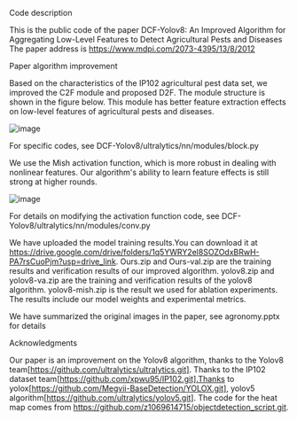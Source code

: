Code description

This is the public code of the paper DCF-Yolov8: An Improved Algorithm for Aggregating Low-Level Features to Detect Agricultural Pests and Diseases
The paper address is https://www.mdpi.com/2073-4395/13/8/2012

Paper algorithm improvement

Based on the characteristics of the IP102 agricultural pest data set, we improved the C2F module and proposed D2F. The module structure is shown in the figure below. This module has better feature extraction effects on low-level features of agricultural pests and diseases.

![image](https://github.com/SprBoot/DCF-Yolov8/assets/44434637/3a6d71b0-f138-489e-ba65-fbdfa7495a04)

For specific codes, see DCF-Yolov8/ultralytics/nn/modules/block.py

We use the Mish activation function, which is more robust in dealing with nonlinear features. Our algorithm's ability to learn feature effects is still strong at higher rounds.

![image](https://github.com/SprBoot/DCF-Yolov8/assets/44434637/b97c0cf5-ccda-47ef-b218-d8537e7f3bec)

For details on modifying the activation function code, see DCF-Yolov8/ultralytics/nn/modules/conv.py

We have uploaded the model training results.You can download it at https://drive.google.com/drive/folders/1q5YWRY2el8SOZOdxBRwH-PA7rsCuoPjm?usp=drive_link. Ours.zip and Ours-val.zip are the training results and verification results of our improved algorithm. yolov8.zip and yolov8-va.zip are the training and verification results of the yolov8 algorithm. yolov8-mish.zip is the result we used for ablation experiments. The results include our model weights and experimental metrics.

We have summarized the original images in the paper, see agronomy.pptx for details

Acknowledgments

Our paper is an improvement on the Yolov8 algorithm, thanks to the Yolov8 team[https://github.com/ultralytics/ultralytics.git]. Thanks to the IP102 dataset team[https://github.com/xpwu95/IP102.git].Thanks to yolox[https://github.com/Megvii-BaseDetection/YOLOX.git], yolov5 algorithm[https://github.com/ultralytics/yolov5.git]. The code for the heat map comes from https://github.com/z1069614715/objectdetection_script.git.
